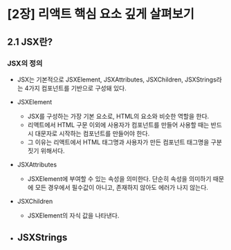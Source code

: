 # [2장] 리액트 핵심 요소 깊게 살펴보기
## 2.1 JSX란?
### JSX의 정의
- JSX는 기본적으로 JSXElement, JSXAttributes, JSXChildren, JSXStrings라는 4가지 컴포넌트를 기반으로 구성돼 있다.
- JSXElement
  - JSX를 구성하는 가장 기본 요소로, HTML의 요소와 비슷한 역할을 한다.
  - 리액트에서 HTML 구문 이외에 사용자가 컴포넌트를 만들어 사용할 때는 반드시 대문자로 시작하는 컴포넌트를 만들어야 한다.
  - 그 이유는 리액트에서 HTML 태그명과 사용자가 만든 컴포넌트 태그명을 구분 짓기 위해서다.
 
- JSXAttributes
  - JSXElement에 부여할 수 있는 속성을 의미한다. 단순히 속성을 의미하기 때문에 모든 경우에서 필수값이 아니고, 존재하지 않아도 에러가 나지 않는다.

- JSXChildren
  - JSXElement의 자식 값을 나타낸다.
 
- JSXStrings
  - 
